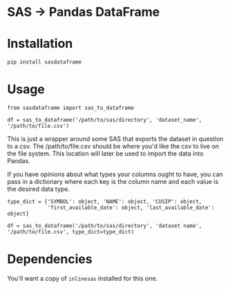 # SAS -> Pandas DataFrame #

# Installation #

    pip install sasdataframe

# Usage #


    from sasdataframe import sas_to_dataframe

    df = sas_to_dataframe('/path/to/sas/directory', 'dataset_name', '/path/to/file.csv')

This is just a wrapper around some SAS that exports the dataset in question to a csv. The /path/to/file.csv should be where you'd like the csv to live on the file system. This location will later be used to import the data into Pandas.

If you have opinions about what types your columns ought to have, you can pass in a dictionary where each key is the column name and each value is the desired data type.

    type_dict = {'SYMBOL': object, 'NAME': object, 'CUSIP': object, 
                 'first_available_date': object, 'last_available_date': object}

    df = sas_to_dataframe('/path/to/sas/directory', 'dataset name', '/path/to/file.csv', type_dict=type_dict)

# Dependencies #

You'll want a copy of `inlinesas` installed for this one. 
